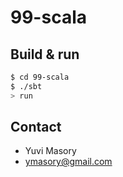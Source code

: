 # 99-scala #

## Build & run ##

```sh
$ cd 99-scala
$ ./sbt
> run
```

## Contact ##

- Yuvi Masory
- <a href="ymasory@gmail.com">ymasory@gmail.com</a>
